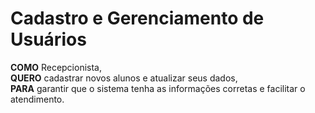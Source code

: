 # Cadastro e Gerenciamento de Usuários

**COMO** Recepcionista,  
**QUERO** cadastrar novos alunos e atualizar seus dados,  
**PARA** garantir que o sistema tenha as informações corretas e facilitar o atendimento.